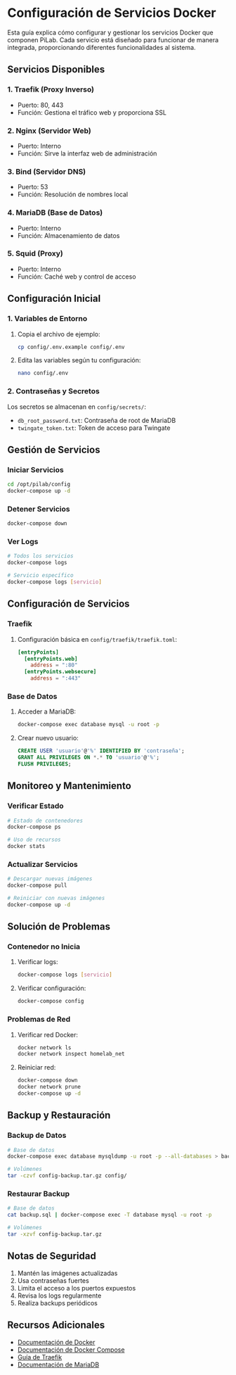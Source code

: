 # Configuración de Servicios Docker

Esta guía explica cómo configurar y gestionar los servicios Docker que componen PiLab. Cada servicio está diseñado para funcionar de manera integrada, proporcionando diferentes funcionalidades al sistema.

## Servicios Disponibles

### 1. Traefik (Proxy Inverso)
- Puerto: 80, 443
- Función: Gestiona el tráfico web y proporciona SSL

### 2. Nginx (Servidor Web)
- Puerto: Interno
- Función: Sirve la interfaz web de administración

### 3. Bind (Servidor DNS)
- Puerto: 53
- Función: Resolución de nombres local

### 4. MariaDB (Base de Datos)
- Puerto: Interno
- Función: Almacenamiento de datos

### 5. Squid (Proxy)
- Puerto: Interno
- Función: Caché web y control de acceso

## Configuración Inicial

### 1. Variables de Entorno

1. Copia el archivo de ejemplo:
   ```bash
   cp config/.env.example config/.env
   ```

2. Edita las variables según tu configuración:
   ```bash
   nano config/.env
   ```

### 2. Contraseñas y Secretos

Los secretos se almacenan en `config/secrets/`:
- `db_root_password.txt`: Contraseña de root de MariaDB
- `twingate_token.txt`: Token de acceso para Twingate

## Gestión de Servicios

### Iniciar Servicios
```bash
cd /opt/pilab/config
docker-compose up -d
```

### Detener Servicios
```bash
docker-compose down
```

### Ver Logs
```bash
# Todos los servicios
docker-compose logs

# Servicio específico
docker-compose logs [servicio]
```

## Configuración de Servicios

### Traefik

1. Configuración básica en `config/traefik/traefik.toml`:
   ```toml
   [entryPoints]
     [entryPoints.web]
       address = ":80"
     [entryPoints.websecure]
       address = ":443"
   ```

### Base de Datos

1. Acceder a MariaDB:
   ```bash
   docker-compose exec database mysql -u root -p
   ```

2. Crear nuevo usuario:
   ```sql
   CREATE USER 'usuario'@'%' IDENTIFIED BY 'contraseña';
   GRANT ALL PRIVILEGES ON *.* TO 'usuario'@'%';
   FLUSH PRIVILEGES;
   ```

## Monitoreo y Mantenimiento

### Verificar Estado
```bash
# Estado de contenedores
docker-compose ps

# Uso de recursos
docker stats
```

### Actualizar Servicios
```bash
# Descargar nuevas imágenes
docker-compose pull

# Reiniciar con nuevas imágenes
docker-compose up -d
```

## Solución de Problemas

### Contenedor no Inicia
1. Verificar logs:
   ```bash
   docker-compose logs [servicio]
   ```

2. Verificar configuración:
   ```bash
   docker-compose config
   ```

### Problemas de Red
1. Verificar red Docker:
   ```bash
   docker network ls
   docker network inspect homelab_net
   ```

2. Reiniciar red:
   ```bash
   docker-compose down
   docker network prune
   docker-compose up -d
   ```

## Backup y Restauración

### Backup de Datos
```bash
# Base de datos
docker-compose exec database mysqldump -u root -p --all-databases > backup.sql

# Volúmenes
tar -czvf config-backup.tar.gz config/
```

### Restaurar Backup
```bash
# Base de datos
cat backup.sql | docker-compose exec -T database mysql -u root -p

# Volúmenes
tar -xzvf config-backup.tar.gz
```

## Notas de Seguridad

1. Mantén las imágenes actualizadas
2. Usa contraseñas fuertes
3. Limita el acceso a los puertos expuestos
4. Revisa los logs regularmente
5. Realiza backups periódicos

## Recursos Adicionales

- [Documentación de Docker](https://docs.docker.com/)
- [Documentación de Docker Compose](https://docs.docker.com/compose/)
- [Guía de Traefik](https://doc.traefik.io/traefik/)
- [Documentación de MariaDB](https://mariadb.org/documentation/)